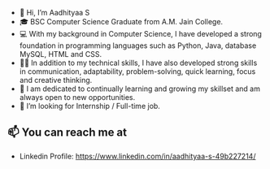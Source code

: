 - 👋 Hi, I’m Aadhityaa S
- 🎓 BSC Computer Science Graduate from A.M. Jain College.
- 💻 With my background in Computer Science, I have developed a strong foundation in programming languages such as Python, Java, database MySQL, HTML and CSS.
- 🤹🏻 In addition to my technical skills, I have also developed strong skills in communication, adaptability, problem-solving, quick learning, focus and creative thinking.
- 🙂 I am dedicated to continually learning and growing my skillset and am always open to new opportunities.
- 🤝 I’m looking for Internship / Full-time job.

## 📫 You can reach me at
- Linkedin Profile: https://www.linkedin.com/in/aadhityaa-s-49b227214/
<!---
Aadhityaa745/Aadhityaa745 is a ✨ special ✨ repository because its `README.md` (this file) appears on your GitHub profile.
You can click the Preview link to take a look at your changes.
--->
